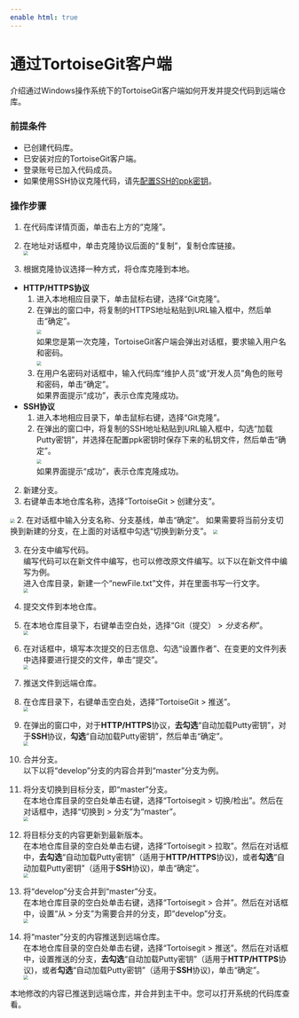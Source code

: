 ```yaml
---
enable html: true
---
```

# 通过TortoiseGit客户端

介绍通过Windows操作系统下的TortoiseGit客户端如何开发并提交代码到远端仓库。
### 前提条件
* 已创建代码库。
* 已安装对应的TortoiseGit客户端。
* 登录账号已加入代码成员。     
* 如果使用SSH协议克隆代码，请先[配置SSH的ppk密钥](9.4.0.2-gen-ppk-key.md)。

### 操作步骤

1. 在代码库详情页面，单击右上方的“克隆”。
2. 在地址对话框中，单击克隆协议后面的“复制”，复制仓库链接。          
   <img src="fig/代码库-复制地址.png" style="zoom:50%">         
   
1. 根据克隆协议选择一种方式，将仓库克隆到本地。            
  * **HTTP/HTTPS协议**            
    1. 进入本地相应目录下，单击鼠标右键，选择“Git克隆”。      
    2. 在弹出的窗口中，将复制的HTTPS地址粘贴到URL输入框中，然后单击“确定”。                  
        <img src="fig/t-git-clone-01.png" style="zoom:50%">             
        如果您是第一次克隆，TortoiseGit客户端会弹出对话框，要求输入用户名和密码。            
        <img src="fig/代码-tortoisegit-认证.png" style="zoom:50%">            
    5. 在用户名密码对话框中，输入代码库“维护人员”或“开发人员”角色的账号和密码，单击“确定”。         
      如果界面提示“成功”，表示仓库克隆成功。   
  * **SSH协议**       
    1. 进入本地相应目录下，单击鼠标右键，选择“Git克隆”。      
    2. 在弹出的窗口中，将复制的SSH地址粘贴到URL输入框中，勾选“加载Putty密钥”，并选择在配置ppk密钥时保存下来的私钥文件，然后单击“确定”。                  
        <img src="fig/t-git-clone-ssh.png" style="zoom:50%">          
      如果界面提示“成功”，表示仓库克隆成功。           
2. 新建分支。         
  1. 右键单击本地仓库名称，选择“TortoiseGit > 创建分支”。
   <img src="fig/t-git-分支-01.png" style="zoom:50%">        
  2. 在对话框中输入分支名称、分支基线，单击“确定”。          
     如果需要将当前分支切换到新建的分支，在上面的对话框中勾选“切换到新分支”。              
     <img src="fig/tortoisegit-新建分支.png" style="zoom:50%">
     
3. 在分支中编写代码。            
     编写代码可以在新文件中编写，也可以修改原文件编写。以下以在新文件中编写为例。            
     进入仓库目录，新建一个“newFile.txt”文件，并在里面书写一行文字。            
     <img src="fig/tortoisegit-新建文件.png" style="zoom:50%">
     
4. 提交文件到本地仓库。
  1. 在本地仓库目录下，右键单击空白处，选择“Git（提交） > _分支名称_”。             
      <img src="fig/tortoisegit-提交.png" style="zoom:50%">            
  2. 在对话框中，填写本次提交的日志信息、勾选“设置作者”、在变更的文件列表中选择要进行提交的文件，单击“提交”。               
       <img src="fig/tortoisegit-提交02.png" style="zoom:50%">
       
5. 推送文件到远端仓库。            
 1. 在仓库目录下，右键单击空白处，选择“TortoiseGit > 推送”。           
     <img src="fig/t-git-推送.png" style="zoom:50%">           
 2. 在弹出的窗口中，对于**HTTP/HTTPS**协议，**去勾选**“自动加载Putty密钥”，对于**SSH**协议，**勾选**“自动加载Putty密钥”，然后单击“确定”。           
      <img src="fig/tortoisegit-推送.png" style="zoom:50%">
      
6. 合并分支。           
     以下以将“develop”分支的内容合并到“master”分支为例。          
  1. 将分支切换到目标分支，即“master”分支。           
    在本地仓库目录的空白处单击右键，选择“Tortoisegit > 切换/检出”。然后在对话框中，选择“切换到 > 分支”为“master”。         
    <img src="fig/t-git-合并-01.png" style="zoom:50%">               
  2. 将目标分支的内容更新到最新版本。         
    在本地仓库目录的空白处单击右键，选择“Tortoisegit > 拉取”。然后在对话框中，**去勾选**“自动加载Putty密钥”（适用于**HTTP/HTTPS**协议)，或者**勾选**“自动加载Putty密钥”（适用于**SSH**协议)，单击“确定”。           
    <img src="fig/t-git-合并-02.png" style="zoom:50%">                
  3. 将“develop”分支合并到“master”分支。           
    在本地仓库目录的空白处单击右键，选择“Tortoisegit > 合并”。然后在对话框中，设置“从 > 分支”为需要合并的分支，即“develop”分支。          
    <img src="fig/t-git-合并-03.png" style="zoom:50%">                
  4. 将“master”分支的内容推送到远端仓库。           
    在本地仓库目录的空白处单击右键，选择“Tortoisegit > 推送”。然后在对话框中，设置推送的分支，**去勾选**“自动加载Putty密钥”（适用于**HTTP/HTTPS**协议)，或者**勾选**“自动加载Putty密钥”（适用于**SSH**协议)，单击“确定”。          
    <img src="fig/t-git-合并-04.png" style="zoom:50%">       
         
本地修改的内容已推送到远端仓库，并合并到主干中。您可以打开系统的代码库查看。

